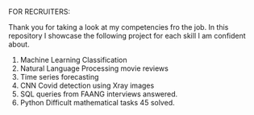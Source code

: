 FOR RECRUITERS:

Thank you for taking a look at my competencies fro the job. In this repository I showcase the following project for each skill I am confident about. 
1. Machine Learning Classification
2. Natural Language Processing movie reviews 
3. Time series forecasting 
4. CNN Covid detection using Xray images 
5. SQL queries from FAANG interviews answered. 
6. Python Difficult mathematical tasks 45 solved. 
